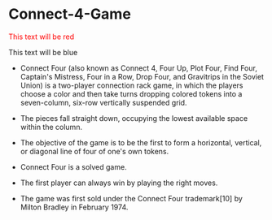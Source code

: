 # Connect-4-Game

<!DOCTYPE html>
<html>
<head>
  <title>My Colored Text Markdown</title>
</head>
<body>
  <style>
  /* Define custom styles for colored text */
  .red-text {
    color: red;
  }

  .blue-text {
    color: blue;
  }
  </style>
  
  <p class="red-text">This text will be red</p>
  <p class="blue-text">This text will be blue</p>
</body>
</html>

- Connect Four (also known as Connect 4, Four Up, Plot Four, Find Four, Captain's Mistress, Four in a Row, Drop Four, and Gravitrips in the Soviet Union) is a two-player connection rack game, in which the players choose a color and then take turns dropping colored tokens into a seven-column, six-row vertically suspended grid. 

- The pieces fall straight down, occupying the lowest available space within the column. 

- The objective of the game is to be the first to form a horizontal, vertical, or diagonal line of four of one's own tokens. 

- Connect Four is a solved game. 

- The first player can always win by playing the right moves.

- The game was first sold under the Connect Four trademark[10] by Milton Bradley in February 1974.
